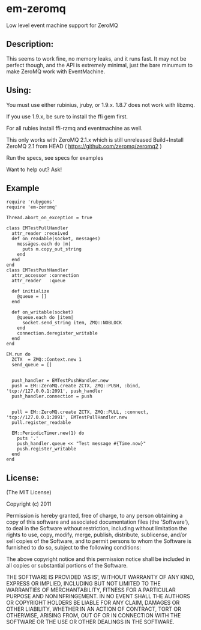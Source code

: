 # em-zeromq #

Low level event machine support for ZeroMQ

## Description: ##

This seems to work fine, no memory leaks, and it runs fast.
It may not be perfect though, and the API is extremely minimal, just the bare minumum
to make ZeroMQ work with EventMachine.

## Using: ##

You must use either rubinius, jruby, or 1.9.x. 1.8.7 does not work with libzmq.

If you use 1.9.x, be sure to install the ffi gem first.

For all rubies install ffi-rzmq and eventmachine as well.

This only works with ZeroMQ 2.1.x which is still unreleased
Build+Install ZeroMQ 2.1 from HEAD ( https://github.com/zeromq/zeromq2 ) 

Run the specs, see specs for examples

Want to help out? Ask!

## Example ##
    require 'rubygems'
    require 'em-zeromq'
        
    Thread.abort_on_exception = true

    class EMTestPullHandler
      attr_reader :received
      def on_readable(socket, messages)
        messages.each do |m|
          puts m.copy_out_string
        end
      end
    end
    class EMTestPushHandler
      attr_accessor :connection
      attr_reader   :queue
      
      def initialize
        @queue = []
      end
       
      def on_writable(socket)
        @queue.each do |item|
          socket.send_string item, ZMQ::NOBLOCK
        end
        connection.deregister_writable
      end
    end

    EM.run do
      ZCTX  = ZMQ::Context.new 1
      send_queue = []


      push_handler = EMTestPushHandler.new
      push = EM::ZeroMQ.create ZCTX, ZMQ::PUSH, :bind, 'tcp://127.0.0.1:2091', push_handler
      push_handler.connection = push
      
      
      pull = EM::ZeroMQ.create ZCTX, ZMQ::PULL, :connect, 'tcp://127.0.0.1:2091', EMTestPullHandler.new
      pull.register_readable
          
      EM::PeriodicTimer.new(1) do
        puts '.'
        push_handler.queue << "Test message #{Time.now}"
        push.register_writable
      end
    end

## License: ##

(The MIT License)

Copyright (c) 2011

Permission is hereby granted, free of charge, to any person obtaining
a copy of this software and associated documentation files (the
'Software'), to deal in the Software without restriction, including
without limitation the rights to use, copy, modify, merge, publish,
distribute, sublicense, and/or sell copies of the Software, and to
permit persons to whom the Software is furnished to do so, subject to
the following conditions:

The above copyright notice and this permission notice shall be
included in all copies or substantial portions of the Software.

THE SOFTWARE IS PROVIDED 'AS IS', WITHOUT WARRANTY OF ANY KIND,
EXPRESS OR IMPLIED, INCLUDING BUT NOT LIMITED TO THE WARRANTIES OF
MERCHANTABILITY, FITNESS FOR A PARTICULAR PURPOSE AND NONINFRINGEMENT.
IN NO EVENT SHALL THE AUTHORS OR COPYRIGHT HOLDERS BE LIABLE FOR ANY
CLAIM, DAMAGES OR OTHER LIABILITY, WHETHER IN AN ACTION OF CONTRACT,
TORT OR OTHERWISE, ARISING FROM, OUT OF OR IN CONNECTION WITH THE
SOFTWARE OR THE USE OR OTHER DEALINGS IN THE SOFTWARE.
